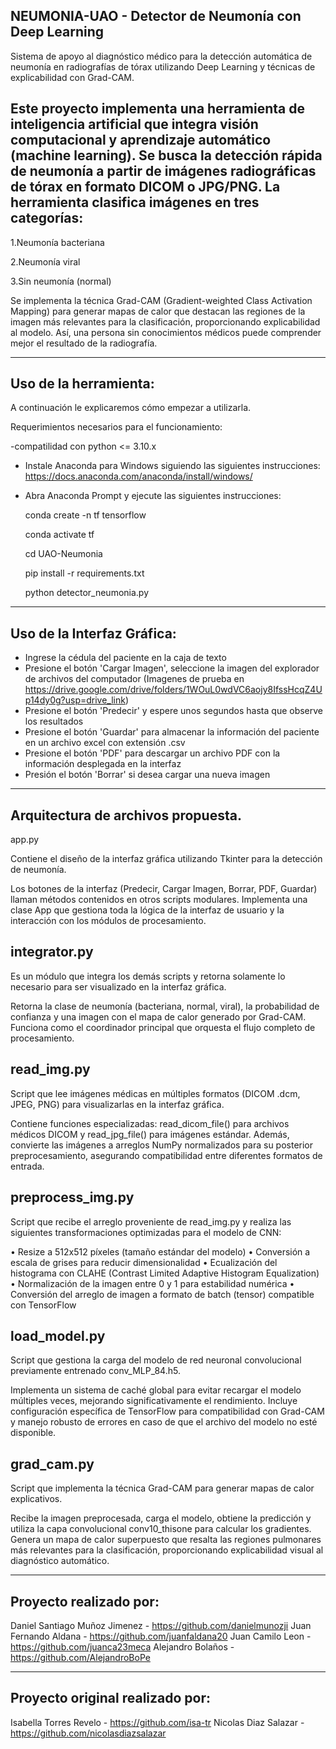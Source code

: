 ## NEUMONIA-UAO - Detector de Neumonía con Deep Learning

Sistema de apoyo al diagnóstico médico para la detección automática de neumonía en radiografías de tórax utilizando Deep Learning y técnicas
de explicabilidad con Grad-CAM.


## Este proyecto implementa una herramienta de inteligencia artificial que integra visión computacional y aprendizaje automático (machine learning). Se busca la detección rápida de neumonía a partir de imágenes radiográficas de tórax en formato DICOM o JPG/PNG. La herramienta clasifica imágenes en tres categorías:

1.Neumonía bacteriana

2.Neumonía viral

3.Sin neumonía (normal)

Se implementa la técnica Grad-CAM (Gradient-weighted Class Activation Mapping) para generar mapas de calor que destacan las regiones de la imagen más relevantes para la clasificación, proporcionando explicabilidad al modelo. Así, una persona sin conocimientos médicos puede comprender mejor el resultado de la radiografía.

---

## Uso de la herramienta:

A continuación le explicaremos cómo empezar a utilizarla.

Requerimientos necesarios para el funcionamiento:

-compatilidad con python <= 3.10.x  

- Instale Anaconda para Windows siguiendo las siguientes instrucciones:
  https://docs.anaconda.com/anaconda/install/windows/

- Abra Anaconda Prompt y ejecute las siguientes instrucciones:

  conda create -n tf tensorflow

  conda activate tf

  cd UAO-Neumonia

  pip install -r requirements.txt

  python detector_neumonia.py

---

## Uso de la Interfaz Gráfica:

- Ingrese la cédula del paciente en la caja de texto
- Presione el botón 'Cargar Imagen', seleccione la imagen del explorador de archivos del computador (Imagenes de prueba en https://drive.google.com/drive/folders/1WOuL0wdVC6aojy8IfssHcqZ4Up14dy0g?usp=drive_link)
- Presione el botón 'Predecir' y espere unos segundos hasta que observe los resultados
- Presione el botón 'Guardar' para almacenar la información del paciente en un archivo excel con extensión .csv
- Presione el botón 'PDF' para descargar un archivo PDF con la información desplegada en la interfaz
- Presión el botón 'Borrar' si desea cargar una nueva imagen

---

## Arquitectura de archivos propuesta.
app.py

Contiene el diseño de la interfaz gráfica utilizando Tkinter para la detección de neumonía.

Los botones de la interfaz (Predecir, Cargar Imagen, Borrar, PDF, Guardar) llaman métodos contenidos en otros scripts modulares. 
Implementa una clase App que gestiona toda la lógica de la interfaz de usuario y la interacción con los módulos de procesamiento.

## integrator.py

Es un módulo que integra los demás scripts y retorna solamente lo necesario para ser visualizado en la interfaz gráfica.

Retorna la clase de neumonía (bacteriana, normal, viral), la probabilidad de confianza y una imagen con el mapa de calor generado
por Grad-CAM. Funciona como el coordinador principal que orquesta el flujo completo de procesamiento.

## read_img.py

Script que lee imágenes médicas en múltiples formatos (DICOM .dcm, JPEG, PNG) para visualizarlas en la interfaz gráfica.

Contiene funciones especializadas: read_dicom_file() para archivos médicos DICOM y read_jpg_file() para imágenes estándar. 
Además, convierte las imágenes a arreglos NumPy normalizados para su posterior preprocesamiento, asegurando compatibilidad entre diferentes formatos de entrada.

## preprocess_img.py

Script que recibe el arreglo proveniente de read_img.py y realiza las siguientes transformaciones optimizadas para el modelo de CNN:

•  Resize a 512x512 píxeles (tamaño estándar del modelo)
•  Conversión a escala de grises para reducir dimensionalidad
•  Ecualización del histograma con CLAHE (Contrast Limited Adaptive Histogram Equalization)
•  Normalización de la imagen entre 0 y 1 para estabilidad numérica
•  Conversión del arreglo de imagen a formato de batch (tensor) compatible con TensorFlow

## load_model.py

Script que gestiona la carga del modelo de red neuronal convolucional previamente entrenado conv_MLP_84.h5.

Implementa un sistema de caché global para evitar recargar el modelo múltiples veces, mejorando significativamente el rendimiento. 
Incluye configuración específica de TensorFlow para compatibilidad con Grad-CAM y manejo robusto de errores en caso de que el archivo del modelo no esté disponible.

## grad_cam.py

Script que implementa la técnica Grad-CAM para generar mapas de calor explicativos.

Recibe la imagen preprocesada, carga el modelo, obtiene la predicción y utiliza la capa convolucional conv10_thisone para calcular los gradientes.
Genera un mapa de calor superpuesto que resalta las regiones pulmonares más relevantes para la clasificación, proporcionando explicabilidad visual al
diagnóstico automático.

---
## Proyecto realizado por:



Daniel Santiago Muñoz Jimenez - https://github.com/danielmunozji
Juan Fernando Aldana - https://github.com/juanfaldana20
Juan Camilo Leon - https://github.com/juanca23meca
Alejandro Bolaños - https://github.com/AlejandroBoPe



---

## Proyecto original realizado por:

Isabella Torres Revelo - https://github.com/isa-tr
Nicolas Diaz Salazar - https://github.com/nicolasdiazsalazar
